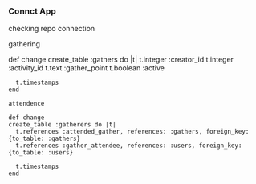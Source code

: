 ### Connct App

checking repo connection

<!-- users 
def change
    create_table :users do |t|
      t.string :username
      t.string :img
      t.string :first_name
      t.string :last_name
      t.string :state
      t.string :city
      t.string :bio

      t.timestamps
    end -->


gathering

def change
    create_table :gathers do |t|
      t.integer :creator_id
      t.integer :activity_id
      t.text :gather_point
      t.boolean :active

      t.timestamps
    end

<!-- interest
def change
    create_table :interests do |t|
      t.string :i_type

      t.timestamps
    end -->


<!-- activiies
def change
    create_table :activities do |t|
      t.string :a_type

      t.timestamps
    end -->

    attendence

    def change
    create_table :gatherers do |t|
      t.references :attended_gather, references: :gathers, foreign_key: {to_table: :gathers}
      t.references :gather_attendee, references: :users, foreign_key: {to_table: :users}

      t.timestamps
    end


